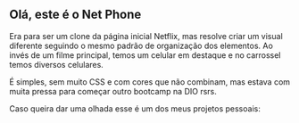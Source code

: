 ## Olá, este é o Net Phone

Era para ser um clone da página inicial Netflix, mas resolve criar um visual diferente seguindo o mesmo padrão de organização dos elementos. Ao invés de um filme principal, temos um celular em destaque e no carrossel temos diversos celulares.

É simples, sem muito CSS e com cores que não combinam, mas estava com muita pressa para começar outro bootcamp na DIO rsrs.

Caso queira dar uma olhada esse é um dos meus projetos pessoais:

